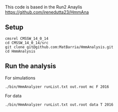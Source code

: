 This code is based in the Run2 Anaylis https://github.com/irenedutta23/HmmAna

## Setup

```
cmsrel CMSSW_14_0_14
cd CMSSW_14_0_14/src
git clone git@github.com:MatBarria/HmmAnalysis.git
cd HmmAnalysis
```

## Run the analysis 
For simulations
```
./bin/HmmAnalyzer runList.txt out.root mc F 2016
```

For data
```
./bin/HmmAnalyzer runList.txt out.root data T 2016
```


